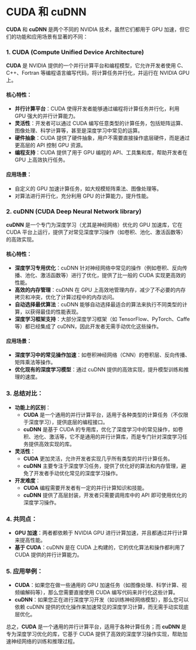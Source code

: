 # CUDA 和 cuDNN 
**CUDA** 和 **cuDNN** 是两个不同的 NVIDIA 技术，虽然它们都用于 GPU 加速，但它们的功能和应用场景有显著的不同：

### 1. **CUDA (Compute Unified Device Architecture)**
**CUDA** 是 NVIDIA 提供的一个并行计算平台和编程模型，它允许开发者使用 C、C++、Fortran 等编程语言编写代码，将计算任务并行化，并运行在 NVIDIA GPU 上。

#### 核心特性：
+ **并行计算平台**：CUDA 使得开发者能够通过编程将计算任务并行化，利用 GPU 强大的并行计算能力。
+ **灵活性**：开发者可以通过 CUDA 编写任意类型的计算任务，包括矩阵运算、图像处理、科学计算等，甚至是深度学习中常见的运算。
+ **硬件抽象**：CUDA 提供了硬件抽象，用户不需要直接操作底层硬件，而是通过更高层的 API 控制 GPU 资源。
+ **编程支持**：CUDA 提供了用于 GPU 编程的 API、工具集和库，帮助开发者在 GPU 上高效执行任务。

#### 应用场景：
+ 自定义的 GPU 加速计算任务，如大规模矩阵乘法、图像处理等。
+ 对算法进行并行化，充分利用 GPU 的计算能力，提升性能。

### 2. **cuDNN (CUDA Deep Neural Network library)**
**cuDNN** 是一个专门为深度学习（尤其是神经网络）优化的 GPU 加速库，它在 CUDA 平台上运行，提供了对常见深度学习操作（如卷积、池化、激活函数等）的高效实现。

#### 核心特性：
+ **深度学习专用优化**：cuDNN 针对神经网络中常见的操作（例如卷积、反向传播、池化、激活函数等）进行了优化，提供了比一般的 CUDA 实现更高效的性能。
+ **高效的内存管理**：cuDNN 在 GPU 上高效地管理内存，减少了不必要的内存拷贝和冲突，优化了计算过程中的内存访问。
+ **自动选择最优算法**：cuDNN 能够自动选择最适合的算法来执行不同类型的计算，以获得最佳的性能表现。
+ **深度学习框架支持**：大部分深度学习框架（如 TensorFlow、PyTorch、Caffe 等）都已经集成了 cuDNN，因此开发者无需手动优化这些操作。

#### 应用场景：
+ **深度学习中的常见操作加速**：如卷积神经网络（CNN）的卷积层、反向传播、矩阵乘法等操作。
+ **优化现有的深度学习模型**：通过 cuDNN 提供的高效实现，提升模型训练和推理的速度。

### 3. **总结对比：**
+ **功能上的区别**：
    - **CUDA** 是一个通用的并行计算平台，适用于各种类型的计算任务（不仅限于深度学习），提供底层的编程接口。
    - **cuDNN** 是基于 CUDA 的专用库，优化了深度学习中的常见操作，如卷积、池化、激活等，它不是通用的并行计算库，而是专门针对深度学习任务提供高效实现的库。
+ **灵活性**：
    - **CUDA** 更加灵活，允许开发者实现几乎所有类型的并行计算任务。
    - **cuDNN** 主要专注于深度学习任务，提供了优化好的算法和内存管理，避免了开发者手动优化常见的深度学习操作。
+ **开发难度**：
    - **CUDA** 编程需要开发者有一定的并行计算知识和技能。
    - **cuDNN** 提供了高层封装，开发者只需要调用库中的 API 即可使用优化的深度学习操作。

### 4. **共同点：**
+ **GPU 加速**：两者都依赖于 NVIDIA GPU 进行计算加速，并且都通过并行计算来提高性能。
+ **基于 CUDA**：cuDNN 是在 CUDA 上构建的，它的优化算法和操作都利用了 CUDA 提供的并行计算能力。

### 5. **应用举例：**
+ **CUDA**：如果您在做一些通用的 GPU 加速任务（如图像处理、科学计算、视频编解码等），那么您需要直接使用 CUDA 编写代码来并行化这些计算。
+ **cuDNN**：如果您正在进行深度学习开发（如训练神经网络模型），那么您可以依赖 cuDNN 提供的优化操作来加速常见的深度学习计算，而无需手动实现底层优化。

总之，**CUDA** 是一个通用的并行计算平台，适用于各种计算任务；而 **cuDNN** 是专为深度学习优化的库，它基于 CUDA 提供了高效的深度学习操作实现，帮助加速神经网络的训练和推理过程。

